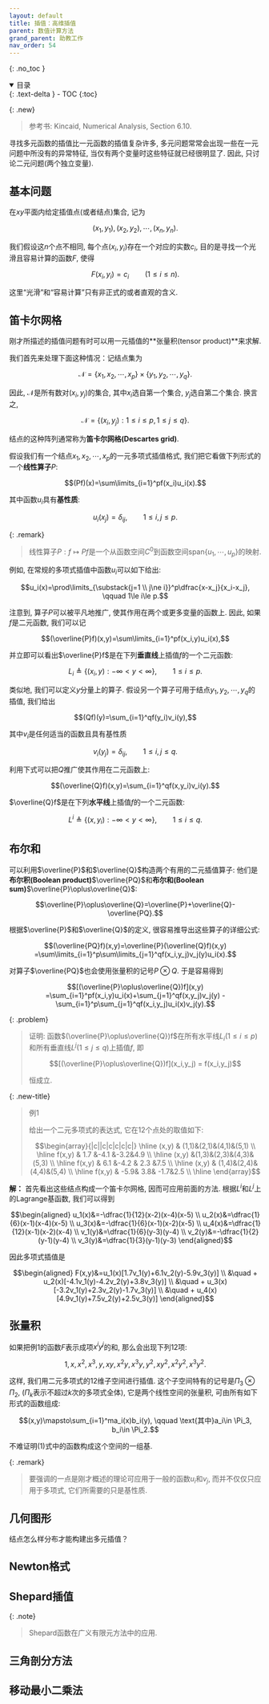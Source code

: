 ```yaml
---
layout: default
title: 插值：高维插值
parent: 数值计算方法
grand_parent: 助教工作
nav_order: 54
---
```


{: .no_toc }

<details open markdown="block">
  <summary>
    目录
  </summary>
  {: .text-delta }
- TOC
{:toc}
</details>

{: .new}
> 参考书: Kincaid, Numerical Analysis, Section 6.10.

寻找多元函数的插值比一元函数的插值复杂许多, 多元问题常常会出现一些在一元问题中所没有的异常特征,
当仅有两个变量时这些特征就已经很明显了. 因此, 只讨论二元问题(两个独立变量). 

## 基本问题

在$xy$平面内给定插值点(或者结点)集合, 记为

$$(x_1,y_1),(x_2,y_2),\cdots,(x_n,y_n).$$

我们假设这$n$个点不相同, 每个点$(x_i,y_i)$存在一个对应的实数$c_i$, 目的是寻找一个光滑且容易计算的函数$F$, 使得

$$F(x_i,y_i)=c_i\qquad (1\le i\le n).$$

这里“光滑”和“容易计算”只有非正式的或者直观的含义.

## 笛卡尔网格

刚才所描述的插值问题有时可以用一元插值的**张量积(tensor product)**来求解.

我们首先来处理下面这种情况：记结点集为

$$\mathcal{N}=\{x_1,x_2,\cdots,x_p\}\times\{y_1,y_2,\cdots,y_q\}.$$

因此, $\mathcal{N}$是所有数对$(x_i,y_j)$的集合, 其中$x_i$选自第一个集合, $y_j$选自第二个集合. 换言之,

$$\mathcal{N}=\{(x_i,y_j):1\le i\le p, 1\le j\le q\}.$$

结点的这种阵列通常称为**笛卡尔网格(Descartes grid)**. 

假设我们有一个结点$x_1,x_2,\cdots,x_p$的一元多项式插值格式, 我们把它看做下列形式的一个**线性算子**$P$:

$$(Pf)(x)=\sum\limits_{i=1}^pf(x_i)u_i(x).$$

其中函数$u_i$具有**基性质**: 

$$u_i(x_j)=\delta_{ij}, \qquad 1\le i,j\le p.$$

{: .remark}
> 线性算子$P:f\mapsto Pf$是一个从函数空间$C^0$到函数空间$\mathrm{span}\lbrace u_1,\cdots,u_p\rbrace$的映射. 

例如, 在常规的多项式插值中函数$u_i$可以如下给出:

$$u_i(x)=\prod\limits_{\substack{j=1 \\ j\ne i}}^p\dfrac{x-x_j}{x_i-x_j}, \qquad 1\le i\le p.$$

注意到, 算子$P$可以被平凡地推广, 使其作用在两个或更多变量的函数上. 因此, 如果$f$是二元函数, 我们可以记

$$(\overline{P}f)(x,y)=\sum\limits_{i=1}^pf(x_i,y)u_i(x),$$

并立即可以看出$\overline{P}f$是在下列**垂直线**上插值$f$的一个二元函数:

$$L_i\triangleq\{(x_i,y): -\infty < y < \infty\}, \qquad 1\le i\le p.$$

类似地, 我们可以定义$y$分量上的算子. 假设另一个算子可用于结点$y_1,y_2,\cdots,y_q$的插值, 我们给出

$$(Qf)(y)=\sum_{i=1}^qf(y_i)v_i(y),$$

其中$v_i$是任何适当的函数且具有基性质

$$v_i(y_j)=\delta_{ij}, \qquad 1\le i,j\le q.$$

利用下式可以把$Q$推广使其作用在二元函数上:

$$(\overline{Q}f)(x,y)=\sum_{i=1}^qf(x,y_i)v_i(y).$$

$\overline{Q}f$是在下列**水平线**上插值$f$的一个二元函数:

$$L^i\triangleq\{(x,y_i): -\infty < y < \infty\}, \qquad 1\le i\le q.$$

## 布尔和

可以利用$\overline{P}$和$\overline{Q}$构造两个有用的二元插值算子: 
他们是**布尔积(Boolean product)**$\overline{PQ}$和**布尔和(Boolean sum)**$\overline{P}\oplus\overline{Q}$:

$$\overline{P}\oplus\overline{Q}=\overline{P}+\overline{Q}-\overline{PQ}.$$

根据$\overline{P}$和$\overline{Q}$的定义, 很容易推导出这些算子的详细公式: 

$$(\overline{PQ}f)(x,y)=\overline{P}(\overline{Q}f)(x,y)
=\sum\limits_{i=1}^p\sum\limits_{j=1}^qf(x_i,y_j)v_j(y)u_i(x).$$

对算子$\overline{PQ}$也会使用张量积的记号$P\otimes Q$. 
于是容易得到

$$[(\overline{P}\oplus\overline{Q})f](x,y)
=\sum_{i=1}^pf(x_i,y)u_i(x)+\sum_{j=1}^qf(x,y_j)v_j(y)
-\sum_{i=1}^p\sum_{j=1}^qf(x_i,y_j)u_i(x)v_j(y).$$

{: .problem}
> 证明: 函数$(\overline{P}\oplus\overline{Q})f$在所有水平线$L_i(1\le i\le p)$和所有垂直线$L^j(1\le j\le q)$上插值$f$, 
> 即
>
> $$[(\overline{P}\oplus\overline{Q})f](x_i,y_j) = f(x_i,y_j)$$
>
> 恒成立. 

{: .new-title}
> 例1
> 
> 给出一个二元多项式的表达式, 它在12个点处的取值如下:
>
> $$\begin{array}{|c||c|c|c|c|c|}
\hline (x,y) & (1,1)&(2,1)&(4,1)&(5,1) \\
\hline f(x,y) & 1.7 &-4.1 &-3.2&4.9   \\
\hline (x,y) &(1,3)&(2,3)&(4,3)&(5,3) \\
\hline f(x,y) &  6.1  &-4.2 & 2.3  &7.5   \\
\hline (x,y) & (1,4)&(2,4)&(4,4)&(5,4) \\
\hline f(x,y) & -5.9& 3.8& -1.7&2.5 \\ \hline
\end{array}$$

**解：** 首先看出这些结点构成一个笛卡尔网格, 因而可应用前面的方法. 根据$L^i$和$L^j$上的Lagrange基函数, 我们可以得到

$$\begin{aligned}
u_1(x)&=-\dfrac{1}{12}(x-2)(x-4)(x-5) \\
u_2(x)&=\dfrac{1}{6}(x-1)(x-4)(x-5) \\
u_3(x)&=-\dfrac{1}{6}(x-1)(x-2)(x-5) \\
u_4(x)&=\dfrac{1}{12}(x-1)(x-2)(x-4) \\
v_1(y)&=\dfrac{1}{6}(y-3)(y-4) \\
v_2(y)&=-\dfrac{1}{2}(y-1)(y-4) \\
v_3(y)&=\dfrac{1}{3}(y-1)(y-3)
\end{aligned}$$

因此多项式插值是

$$\begin{aligned}
F(x,y)&=u_1(x)[1.7v_1(y)+6.1v_2(y)-5.9v_3(y)] \\
&\quad + u_2(x)[-4.1v_1(y)-4.2v_2(y)+3.8v_3(y)] \\
&\quad + u_3(x)[-3.2v_1(y)+2.3v_2(y)-1.7v_3(y)] \\
&\quad + u_4(x)[4.9v_1(y)+7.5v_2(y)+2.5v_3(y)] 
\end{aligned}$$

## 张量积

如果把例1的函数$F$表示成项$x^iy^j$的和, 那么会出现下列12项:

$$1,x,x^2,x^3,y,xy,x^2y,x^3y,y^2,xy^2,x^2y^2,x^3y^2. \tag{1}$$

这样, 我们用二元多项式的12维子空间进行插值. 这个子空间特有的记号是$\Pi_3\otimes \Pi_2$, 
($\Pi_k$表示不超过$k$次的多项式全体), 它是两个线性空间的张量积, 可由所有如下形式的函数组成:

$$(x,y)\mapsto\sum_{i=1}^ma_i(x)b_i(y), \qquad \text{其中}a_i\in \Pi_3, b_i\in \Pi_2.$$

不难证明$(1)$式中的函数构成这个空间的一组基. 

{: .remark}
> 要强调的一点是刚才概述的理论可应用于一般的函数$u_i$和$v_j$, 而并不仅仅只应用于多项式, 它们所需要的只是基性质.

## 几何图形

结点怎么样分布才能构建出多元插值？

## Newton格式

## Shepard插值

{: .note}
> Shepard函数在广义有限元方法中的应用.

## 三角剖分方法


## 移动最小二乘法

